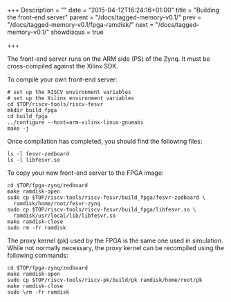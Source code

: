 +++
Description = ""
date = "2015-04-12T16:24:16+01:00"
title = "Building the front-end server"
parent = "/docs/tagged-memory-v0.1/"
prev = "/docs/tagged-memory-v0.1/fpga-ramdisk/"
next = "/docs/tagged-memory-v0.1/"
showdisqus = true

+++

The front-end server runs on the ARM side (PS) of the Zynq. It must 
be cross-compiled against the Xilinx SDK. 

To compile your own front-end server:

    # set up the RISCV environment variables
    # set up the Xilinx environment variables
    cd $TOP/riscv-tools/riscv-fesvr
    mkdir build_fpga
    cd build_fpga
    ../configure --host=arm-xilinx-linux-gnueabi
    make -j

Once compilation has completed, you should find the following files:

    ls -l fesvr-zedboard
    ls -l libfesvr.so

To copy your new front-end server to the FPGA image:

    cd $TOP/fpga-zynq/zedboard
    make ramdisk-open
    sudo cp $TOP/riscv-tools/riscv-fesvr/build_fpga/fesvr-zedboard \
      ramdisk/home/root/fesvr-zynq
    sudo cp $TOP/riscv-tools/riscv-fesvr/build_fpga/libfesvr.so \
      ramdisk/usr/local/lib/libfesvr.so
    make ramdisk-close
    sudo rm -fr ramdisk

The proxy kernel (pk) used by the FPGA is the same one used in
simulation.  While not normally necessary, the proxy kernel can be recompiled using the following commands: 

    cd $TOP/fpga-zynq/zedboard
    make ramdisk-open
    sudo cp $TOP/riscv-tools/riscv-pk/build/pk ramdisk/home/root/pk
    make ramdisk-close
    sudo \rm -fr ramdisk


